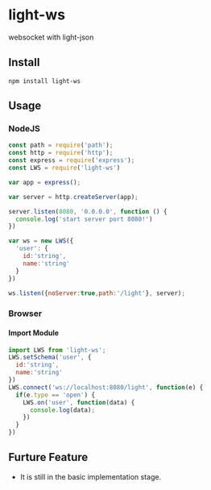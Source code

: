 # light-ws
websocket with light-json

## Install
`npm install light-ws`

## Usage
### NodeJS
```js
const path = require('path');
const http = require('http');
const express = require('express');
const LWS = require('light-ws')

var app = express();

var server = http.createServer(app);

server.listen(8080, '0.0.0.0', function () {
  console.log('start server port 8080!')
})

var ws = new LWS({
  'user': {
    id:'string',
    name:'string'
  }
})

ws.listen({noServer:true,path:'/light'}, server);
```
### Browser
#### Import Module
```js
import LWS from 'light-ws';
LWS.setSchema('user', {
  id:'string',
  name:'string'
})
LWS.connect('ws://localhost:8080/light', function(e) {
  if(e.type == 'open') {
    LWS.on('user', function(data) {
      console.log(data);
    })
  }
})
```

## Furture Feature
- It is still in the basic implementation stage.